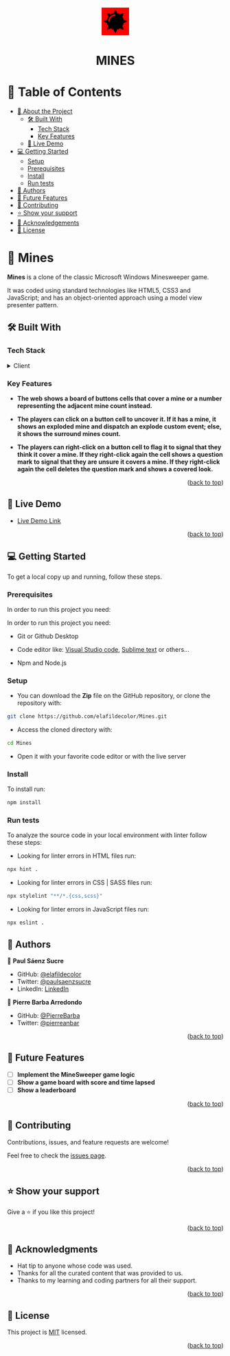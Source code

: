 <a name="readme-top"></a>

<div align="center">
<img style="width: 64px; height: 64px" src="./src/images/mines-icon.png" />
  <br/>

  <h1><b>MINES</b></h1>

</div>

# 📗 Table of Contents

- [📖 About the Project](#about-project)
  - [🛠 Built With](#built-with)
    - [Tech Stack](#tech-stack)
    - [Key Features](#key-features)
  - [🚀 Live Demo](#live-demo)
- [💻 Getting Started](#getting-started)
  - [Setup](#setup)
  - [Prerequisites](#prerequisites)
  - [Install](#install)
  - [Run tests](#run-tests)
- [👥 Authors](#authors)
- [🔭 Future Features](#future-features)
- [🤝 Contributing](#contributing)
- [⭐️ Show your support](#support)
- [🙏 Acknowledgements](#acknowledgements)
- [📝 License](#license)

# 📖 Mines <a name="about-project"></a>

**Mines** is a clone of the classic Microsoft Windows Minesweeper game.

It was coded using standard technologies like HTML5, CSS3 and JavaScript; and has an object-oriented approach using a model view presenter pattern.

## 🛠 Built With <a name="built-with"></a>

### Tech Stack <a name="tech-stack"></a>

<details>
  <summary>Client</summary>
  <ul>
    <li><a href="https://html.spec.whatwg.org/multipage/">HTML 5 </a></li>
    <li><a href="https://html.spec.whatwg.org/multipage/">CSS 3 </a></li>
    <li><a href="https://html.spec.whatwg.org/multipage/">JavaScript </a></li>
  </ul>
</details>

### Key Features <a name="key-features"></a>

- **The web shows a board of buttons cells that cover a mine or a number representing the adjacent mine count instead.**

- **The players can click on a button cell to uncover it. If it has a mine, it shows an exploded mine and dispatch an explode custom event; else, it shows the surround mines count.**

- **The players can right-click on a button cell to flag it to signal that they think it cover a mine. If they right-click again the cell shows a question mark to signal that they are unsure it covers a mine. If they right-click again the cell deletes the question mark and shows a covered look.**

<p align="right">(<a href="#readme-top">back to top</a>)</p>

## 🚀 Live Demo <a name="live-demo"></a>

- [Live Demo Link](https://elafildecolor.github.io/Mines/)

<p align="right">(<a href="#readme-top">back to top</a>)</p>

## 💻 Getting Started <a name="getting-started"></a>

To get a local copy up and running, follow these steps.

### Prerequisites

In order to run this project you need:

In order to run this project you need:

- Git or Github Desktop

- Code editor like: [Visual Studio code](https://code.visualstudio.com/), [Sublime text](https://www.sublimetext.com/) or others...

- Npm and Node.js

### Setup

- You can download the **Zip** file on the GitHub repository, or clone the repository with:

```bash
git clone https://github.com/elafildecolor/Mines.git
```

- Access the cloned directory with:

```bash
cd Mines
```

- Open it with your favorite code editor or with the live server

### Install

To install run:

```bash
npm install
```

### Run tests

To analyze the source code in your local environment with linter follow these steps:

- Looking for linter errors in HTML files run:

```bash
npx hint .
```

- Looking for linter errors in CSS | SASS files run:

```bash
npx stylelint "**/*.{css,scss}"
```

- Looking for linter errors in JavaScript files run:

```bash
npx eslint .
```

## 👥 Authors <a name="authors"></a>

👥 **Paul Sáenz Sucre**

- GitHub: [@elafildecolor](https://github.com/elafildecolor)
- Twitter: [@paulsaenzsucre](https://twitter.com/paulsaenzsucre)
- LinkedIn: [LinkedIn](https://www.linkedin.com/in/paulsaenzsucre)

👥 **Pierre Barba Arredondo**

- GitHub: [@PierreBarba](https://github.com/PierreBarba)
- Twitter: [@pierreanbar](https://twitter.com/pierreanbar)


<p align="right">(<a href="#readme-top">back to top</a>)</p>

## 🔭 Future Features <a name="future-features"></a>

- [ ] **Implement the MineSweeper game logic**
- [ ] **Show a game board with score and time lapsed**
- [ ] **Show a leaderboard**

<p align="right">(<a href="#readme-top">back to top</a>)</p>

## 🤝 Contributing <a name="contributing"></a>

Contributions, issues, and feature requests are welcome!

Feel free to check the [issues page](../../issues/).

<p align="right">(<a href="#readme-top">back to top</a>)</p>

## ⭐️ Show your support <a name="support"></a>

Give a ⭐️ if you like this project!

<p align="right">(<a href="#readme-top">back to top</a>)</p>

## 🙏 Acknowledgments <a name="acknowledgements"></a>

- Hat tip to anyone whose code was used.
- Thanks for all the curated content that was provided to us.
- Thanks to my learning and coding partners for all their support.

<p align="right">(<a href="#readme-top">back to top</a>)</p>

## 📝 License <a name="license"></a>

This project is [MIT](./LICENSE) licensed.

<p align="right">(<a href="#readme-top">back to top</a>)</p>